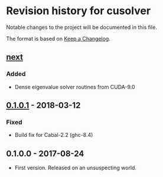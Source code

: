 # Revision history for cusolver

Notable changes to the project will be documented in this file.

The format is based on [Keep a Changelog](http://keepachangelog.com/).

## [next]
### Added
  * Dense eigenvalue solver routines from CUDA-9.0

## [0.1.0.1] - 2018-03-12
### Fixed
  * Build fix for Cabal-2.2 (ghc-8.4)

## 0.1.0.0 - 2017-08-24
  * First version. Released on an unsuspecting world.


[next]:       https://github.com/tmcdonell/cusparse/compare/0.1.0.1...HEAD
[0.1.0.1]:    https://github.com/tmcdonell/cusparse/compare/0.1.0.0...0.1.0.1

